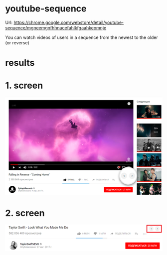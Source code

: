 # youtube-sequence

Url: https://chrome.google.com/webstore/detail/youtube-sequence/mgneemgnfhhnacefahlkfgaahkeomnje

You can watch videos of users in a sequence from the newest to the older (or reverse)

# results

# 1. screen
![screen 2](screen2.png)



# 2. screen
![screen 1](screen1.png)

